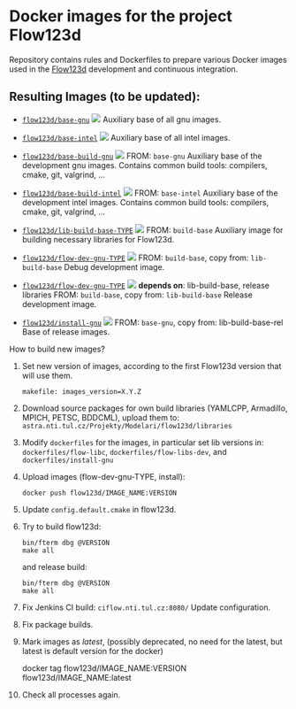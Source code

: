 # Docker images for the project Flow123d
Repository contains rules and Dockerfiles to prepare various Docker images used in 
the [Flow123d](https://github.com/flow123d/flow123d) development and continuous integration.


## Resulting Images (to be updated):  
  -  [`flow123d/base-gnu`](https://github.com/janhybs/flow123d-docker-images/tree/master/dockerfiles/base-gnu) 
     [![](https://images.microbadger.com/badges/image/flow123d/base.svg)](https://microbadger.com/images/flow123d/base-gnu "analysed by microbadger")
     Auxiliary base of all gnu images.
     
   -  [`flow123d/base-intel`](https://github.com/janhybs/flow123d-docker-images/tree/master/dockerfiles/base-gnu) 
     [![](https://images.microbadger.com/badges/image/flow123d/base.svg)](https://microbadger.com/images/flow123d/base-gnu "analysed by microbadger")
     Auxiliary base of all intel images.
   
  -  [`flow123d/base-build-gnu`](https://github.com/janhybs/flow123d-docker-images/tree/master/dockerfiles/base-build-gnu)
     [![](https://images.microbadger.com/badges/image/flow123d/build-base.svg)](https://microbadger.com/images/flow123d/base-build-gnu "analysed by microbadger")
     FROM: `base-gnu`
     Auxiliary base of the development gnu images. Contains common build tools: compilers, cmake, git, valgrind, ...
     
  -  [`flow123d/base-build-intel`](https://github.com/janhybs/flow123d-docker-images/tree/master/dockerfiles/base-build-intel)
     [![](https://images.microbadger.com/badges/image/flow123d/build-base.svg)](https://microbadger.com/images/flow123d/base-build-intel "analysed by microbadger")
     FROM: `base-intel`
     Auxiliary base of the development intel images. Contains common build tools: compilers, cmake, git, valgrind, ...

  -  [`flow123d/lib-build-base-TYPE`](https://github.com/janhybs/flow123d-docker-images/tree/master/dockerfiles/lib-build-base)
     [![](https://images.microbadger.com/badges/image/flow123d/lib-build-base.svg)](https://microbadger.com/images/flow123d/lib-build-base "analysed by microbadger")
     FROM: `build-base`
     Auxiliary image for building necessary libraries for Flow123d.

  -  [`flow123d/flow-dev-gnu-TYPE`](https://github.com/janhybs/flow123d-docker-images/tree/master/dockerfiles/flow-libs-dev-dbg) 
     [![](https://images.microbadger.com/badges/image/flow123d/flow-libs-dev-dbg.svg)](https://microbadger.com/images/flow123d/flow-libs-dev-dbg "analysed by microbadger")
     FROM: `build-base`, copy from: `lib-build-base`
     Debug development image.
     
  -  [`flow123d/flow-dev-gnu-TYPE`](https://github.com/janhybs/flow123d-docker-images/tree/master/dockerfiles/flow-libs-dev-rel) 
     [![](https://images.microbadger.com/badges/image/flow123d/flow-libs-dev-rel.svg)](https://microbadger.com/images/flow123d/flow-libs-dev-rel "analysed by microbadger")
     **depends on**: lib-build-base, release libraries
     FROM: `build-base`, copy from: `lib-build-base`
     Release development image.
     
  -  [`flow123d/install-gnu`](https://github.com/janhybs/flow123d-docker-images/tree/master/dockerfiles/install) 
     [![](https://images.microbadger.com/badges/image/flow123d/install.svg)](https://microbadger.com/images/flow123d/install "analysed by microbadger")
     FROM: `base-gnu`, copy from: lib-build-base-rel
     Base of release images.
     

How to build new images?

1. Set new version of images, according to the first Flow123d version that will use them.

    ```
    makefile: images_version=X.Y.Z
    ```

2. Download source packages for own build libraries (YAMLCPP, Armadillo, MPICH, PETSC, BDDCML), 
   upload them to: `astra.nti.tul.cz/Projekty/Modelari/flow123d/libraries`

3. Modify `dockerfiles` for the images,
   in particular set lib versions in: `dockerfiles/flow-libc`, `dockerfiles/flow-libs-dev`, and `dockerfiles/install-gnu`
   

4. Upload images (flow-dev-gnu-TYPE, install):

    ```
    docker push flow123d/IMAGE_NAME:VERSION
    ```
    
5. Update `config.default.cmake` in flow123d.

6. Try to build flow123d:
    ```
    bin/fterm dbg @VERSION
    make all
    ```
    and release build:
    ```
    bin/fterm dbg @VERSION
    make all
    ```
7. Fix Jenkins CI build: `ciflow.nti.tul.cz:8080/`
   Update configuration.
   
8. Fix package builds.
    
9. Mark images as *latest*, (possibly deprecated, no need for the latest, but latest is default version for the docker)

    docker tag flow123d/IMAGE_NAME:VERSION flow123d/IMAGE_NAME:latest

10. Check all processes again.
     


